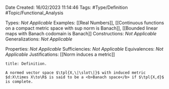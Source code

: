 <div class="topSpace"></div>

Date Created: 16/02/2023 11:14:46
Tags: #Type/Definition #Topic/Functional_Analysis

Types: <i>Not Applicable</i>
Examples: [[Real Numbers]], [[Continuous functions on a compact metric space with sup norm is Banach]], [[Bounded linear maps with Banach codomain is Banach]]
Constructions: <i>Not Applicable</i>
Generalizations: <i>Not Applicable</i>

Properties: <i>Not Applicable</i>
Sufficiencies: <i>Not Applicable</i>
Equivalences: <i>Not Applicable</i>
Justifications: [[Norm induces a metric]]

``` ad-Definition
title: Definition.

A normed vector space $\tpl{X,\|\slot\|}$ with induced metric $d:X\times X\to\R$ is said to be a <b>Banach space</b> if $\tpl{X,d}$ is complete.

```
